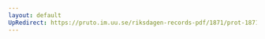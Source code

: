 ```yaml
---
layout: default
UpRedirect: https://pruto.im.uu.se/riksdagen-records-pdf/1871/prot-1871--ak--505/prot-1871--ak--505_036.pdf
---
```

